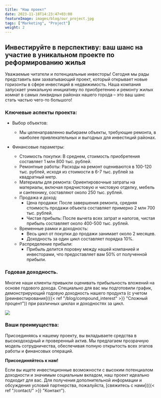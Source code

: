 ```yaml
---
title: "Наш проект"
date: 2023-11-18T14:23:47+03:00
featureImage: images/blog/our_project.jpg
tags: ["Marketing", "Project"]
weight: 2
---
```


## Инвестируйте в перспективу: ваш шанс на участие в уникальном проекте по реформированию жилья


Уважаемые читатели и потенциальные инвесторы! Сегодня мы рады представить вам захватывающий проект, который открывает новые горизонты в сфере инвестиций в недвижимость. Наша компания запускает уникальную инициативу по приобретению и ремонту жилых комнат в самых ликвидных районах нашего города – это ваш шанс стать частью чего-то большого!

### Ключевые аспекты проекта:

- Выбор объектов: 
  - Мы целенаправленно выбираем объекты, требующие ремонта, в наиболее привлекательных и выгодных для инвестиций районах.

- Финансовые параметры:

  - Стоимость покупки: В среднем, стоимость приобретения составляет 1 млн 800 тыс. рублей.
  - Ремонтные работы: Расходы на ремонт оцениваются в 100-120 тыс. рублей, исходя из стоимости в 6-7 тыс. рублей за квадратный метр.
  - Материалы для ремонта: Ориентировочные затраты на материалы, включая предчистовую и чистовую отделку, мебель и сантехнику, составляют около 250 тыс. рублей.
  - Продажа и доход:
    - Цена продажи: После завершения ремонта, средняя стоимость продажи объекта составляет примерно 2 млн 700 тыс. рублей.
    - Чистая прибыль: После вычета всех затрат и налогов, чистая прибыль составляет около 400-500 тыс. рублей.
  - Временные рамки и доходность:
    - Весь цикл от покупки до продажи занимает около 2 месяцев.
    - Доходность за один цикл составляет порядка 10%.
  - Распределение прибыли:
    - Прибыль делится поровну между нашей компанией и инвесторами, что предоставляет вам 50% от полученной прибыли.

### Годовая доходность.

Многие наши клиенты привыкли оценивать прибыльность вложений на основе годового дохода. Специально для вас 
мы подготовили график, демонстрирующий годовую доходность нашего продукта 
(с учетом [реинвестирования]({{< ref "/blog/compound_interest" >}} "Сложный процент")) при различных циклах и доходностях за цикл.

![](/images/blog/period_return.jpg)

### Ваши преимущества:

Присоединяясь к нашему проекту, вы вкладываете средства в высокодоходный и проверенный актив. Мы предлагаем прозрачную модель сотрудничества, обеспечивая полную открытость всех этапов работы и финансовых операций.

**Присоединяйтесь к нам!**

Если вы ищете инвестиционные возможности с высоким потенциалом доходности и значимым социальным вкладом, наш проект идеально подходит для вас. Для получения дополнительной информации и обсуждения условий партнерства, пожалуйста, [свяжитесь с нами]({{< ref "/contact/" >}} "Контакт").